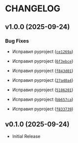 # CHANGELOG

<!-- version list -->

## v1.0.0 (2025-09-24)

### Bug Fixes

- Исправил pyproject
  ([`ce1269a`](https://github.com/Bratulichi/RealTimeTranslator-backend/commit/ce1269a1c4607a21cd1ae96e4aaa1d5ac79dfa3b))

- Исправил pyproject
  ([`6f3ebce`](https://github.com/Bratulichi/RealTimeTranslator-backend/commit/6f3ebce43c18f6f91e1ca3ab3e4bd9e739923d0a))

- Исправил pyproject
  ([`f843d01`](https://github.com/Bratulichi/RealTimeTranslator-backend/commit/f843d016850d2392fe9a17bbf2c8a4c41e7e166c))

- Исправил pyproject
  ([`27a40a4`](https://github.com/Bratulichi/RealTimeTranslator-backend/commit/27a40a4b1ecc4324f36710a276ef0201238d5b4c))

- Исправил pyproject
  ([`5186201`](https://github.com/Bratulichi/RealTimeTranslator-backend/commit/518620182d08687bfe028434687d62c61b1ee3ef))

- Исправил pyproject
  ([`bb657ca`](https://github.com/Bratulichi/RealTimeTranslator-backend/commit/bb657caa219ffc285b43d541da2823674afc2554))

- Исправил pyproject
  ([`f833739`](https://github.com/Bratulichi/RealTimeTranslator-backend/commit/f83373987ecdf0e1c7d473e1bd2c92b2bd4f2039))


## v0.1.0 (2025-09-24)

- Initial Release
